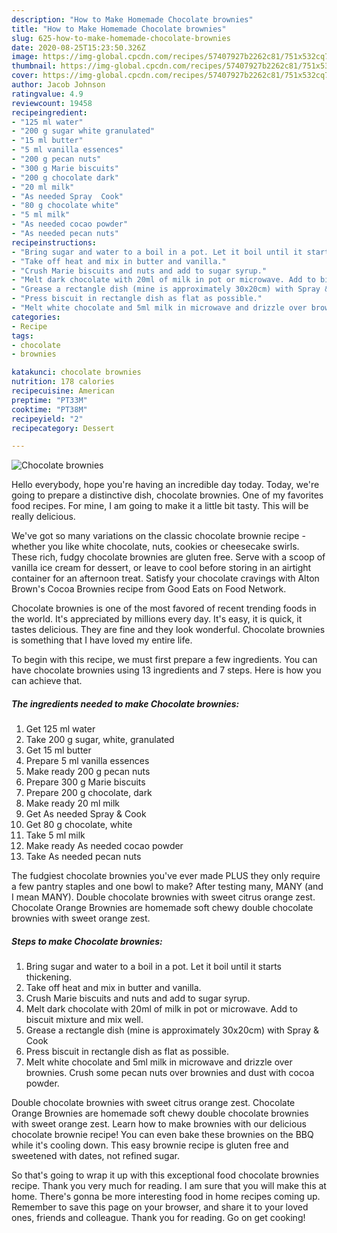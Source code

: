 ```yaml
---
description: "How to Make Homemade Chocolate brownies"
title: "How to Make Homemade Chocolate brownies"
slug: 625-how-to-make-homemade-chocolate-brownies
date: 2020-08-25T15:23:50.326Z
image: https://img-global.cpcdn.com/recipes/57407927b2262c81/751x532cq70/chocolate-brownies-recipe-main-photo.jpg
thumbnail: https://img-global.cpcdn.com/recipes/57407927b2262c81/751x532cq70/chocolate-brownies-recipe-main-photo.jpg
cover: https://img-global.cpcdn.com/recipes/57407927b2262c81/751x532cq70/chocolate-brownies-recipe-main-photo.jpg
author: Jacob Johnson
ratingvalue: 4.9
reviewcount: 19458
recipeingredient:
- "125 ml water"
- "200 g sugar white granulated"
- "15 ml butter"
- "5 ml vanilla essences"
- "200 g pecan nuts"
- "300 g Marie biscuits"
- "200 g chocolate dark"
- "20 ml milk"
- "As needed Spray  Cook"
- "80 g chocolate white"
- "5 ml milk"
- "As needed cocao powder"
- "As needed pecan nuts"
recipeinstructions:
- "Bring sugar and water to a boil in a pot. Let it boil until it starts thickening."
- "Take off heat and mix in butter and vanilla."
- "Crush Marie biscuits and nuts and add to sugar syrup."
- "Melt dark chocolate with 20ml of milk in pot or microwave. Add to biscuit mixture and mix well."
- "Grease a rectangle dish (mine is approximately 30x20cm) with Spray &amp; Cook"
- "Press biscuit in rectangle dish as flat as possible."
- "Melt white chocolate and 5ml milk in microwave and drizzle over brownies. Crush some pecan nuts over brownies and dust with cocoa powder."
categories:
- Recipe
tags:
- chocolate
- brownies

katakunci: chocolate brownies 
nutrition: 178 calories
recipecuisine: American
preptime: "PT33M"
cooktime: "PT38M"
recipeyield: "2"
recipecategory: Dessert

---
```



![Chocolate brownies](https://img-global.cpcdn.com/recipes/57407927b2262c81/751x532cq70/chocolate-brownies-recipe-main-photo.jpg)

Hello everybody, hope you're having an incredible day today. Today, we're going to prepare a distinctive dish, chocolate brownies. One of my favorites food recipes. For mine, I am going to make it a little bit tasty. This will be really delicious.

We&#39;ve got so many variations on the classic chocolate brownie recipe - whether you like white chocolate, nuts, cookies or cheesecake swirls. These rich, fudgy chocolate brownies are gluten free. Serve with a scoop of vanilla ice cream for dessert, or leave to cool before storing in an airtight container for an afternoon treat. Satisfy your chocolate cravings with Alton Brown&#39;s Cocoa Brownies recipe from Good Eats on Food Network.

Chocolate brownies is one of the most favored of recent trending foods in the world. It's appreciated by millions every day. It's easy, it is quick, it tastes delicious. They are fine and they look wonderful. Chocolate brownies is something that I have loved my entire life.


To begin with this recipe, we must first prepare a few ingredients. You can have chocolate brownies using 13 ingredients and 7 steps. Here is how you can achieve that.

<!--inarticleads1-->

##### The ingredients needed to make Chocolate brownies:

1. Get 125 ml water
1. Take 200 g sugar, white, granulated
1. Get 15 ml butter
1. Prepare 5 ml vanilla essences
1. Make ready 200 g pecan nuts
1. Prepare 300 g Marie biscuits
1. Prepare 200 g chocolate, dark
1. Make ready 20 ml milk
1. Get As needed Spray &amp; Cook
1. Get 80 g chocolate, white
1. Take 5 ml milk
1. Make ready As needed cocao powder
1. Take As needed pecan nuts


The fudgiest chocolate brownies you&#39;ve ever made PLUS they only require a few pantry staples and one bowl to make? After testing many, MANY (and I mean MANY). Double chocolate brownies with sweet citrus orange zest. Chocolate Orange Brownies are homemade soft chewy double chocolate brownies with sweet orange zest. 

<!--inarticleads2-->

##### Steps to make Chocolate brownies:

1. Bring sugar and water to a boil in a pot. Let it boil until it starts thickening.
1. Take off heat and mix in butter and vanilla.
1. Crush Marie biscuits and nuts and add to sugar syrup.
1. Melt dark chocolate with 20ml of milk in pot or microwave. Add to biscuit mixture and mix well.
1. Grease a rectangle dish (mine is approximately 30x20cm) with Spray &amp; Cook
1. Press biscuit in rectangle dish as flat as possible.
1. Melt white chocolate and 5ml milk in microwave and drizzle over brownies. Crush some pecan nuts over brownies and dust with cocoa powder.


Double chocolate brownies with sweet citrus orange zest. Chocolate Orange Brownies are homemade soft chewy double chocolate brownies with sweet orange zest. Learn how to make brownies with our delicious chocolate brownie recipe! You can even bake these brownies on the BBQ while it&#39;s cooling down. This easy brownie recipe is gluten free and sweetened with dates, not refined sugar. 

So that's going to wrap it up with this exceptional food chocolate brownies recipe. Thank you very much for reading. I am sure that you will make this at home. There's gonna be more interesting food in home recipes coming up. Remember to save this page on your browser, and share it to your loved ones, friends and colleague. Thank you for reading. Go on get cooking!
